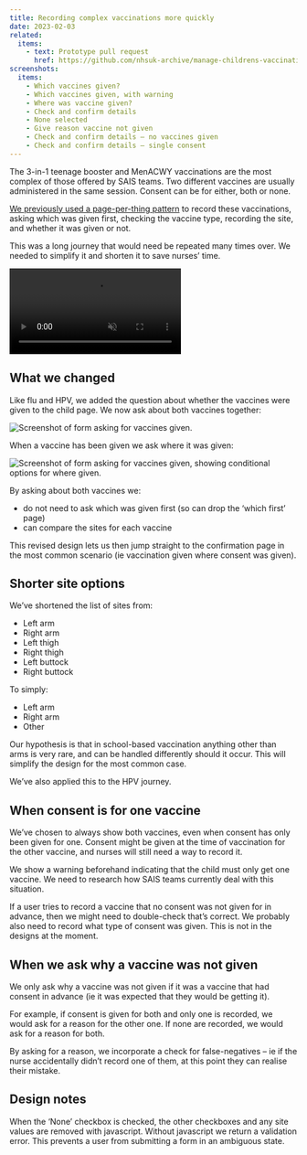 ```yaml
---
title: Recording complex vaccinations more quickly
date: 2023-02-03
related:
  items:
    - text: Prototype pull request
      href: https://github.com/nhsuk-archive/manage-childrens-vaccinations-prototype/pull/35
screenshots:
  items:
    - Which vaccines given?
    - Which vaccines given, with warning
    - Where was vaccine given?
    - Check and confirm details
    - None selected
    - Give reason vaccine not given
    - Check and confirm details – no vaccines given
    - Check and confirm details – single consent
---
```


The 3-in-1 teenage booster and MenACWY vaccinations are the most complex of those offered by SAIS teams. Two different vaccines are usually administered in the same session. Consent can be for either, both or none.

[We previously used a page-per-thing pattern](/manage-vaccinations-in-schools/2023/01/poc-3-in-1-campaign/) to record these vaccinations, asking which was given first, checking the vaccine type, recording the site, and whether it was given or not.

This was a long journey that would need be repeated many times over. We needed to simplify it and shorten it to save nurses’ time.

<video src="https://user-images.githubusercontent.com/319055/216582582-0bc3a31a-3fde-4bf1-9343-af65e35a3e2a.mov" controls muted></video>

## What we changed

Like flu and HPV, we added the question about whether the vaccines were given to the child page. We now ask about both vaccines together:

![Screenshot of form asking for vaccines given.](which-vaccines-given.png)

When a vaccine has been given we ask where it was given:

![Screenshot of form asking for vaccines given, showing conditional options for where given.](where-was-vaccine-given.png)

By asking about both vaccines we:

- do not need to ask which was given first (so can drop the ‘which first’ page)
- can compare the sites for each vaccine

This revised design lets us then jump straight to the confirmation page in the most common scenario (ie vaccination given where consent was given).

## Shorter site options

We’ve shortened the list of sites from:

- Left arm
- Right arm
- Left thigh
- Right thigh
- Left buttock
- Right buttock

To simply:

- Left arm
- Right arm
- Other

Our hypothesis is that in school-based vaccination anything other than arms is very rare, and can be handled differently should it occur. This will simplify the design for the most common case.

We’ve also applied this to the HPV journey.

## When consent is for one vaccine

We’ve chosen to always show both vaccines, even when consent has only been given for one. Consent might be given at the time of vaccination for the other vaccine, and nurses will still need a way to record it.

We show a warning beforehand indicating that the child must only get one vaccine. We need to research how SAIS teams currently deal with this situation.

If a user tries to record a vaccine that no consent was not given for in advance, then we might need to double-check that’s correct. We probably also need to record what type of consent was given. This is not in the designs at the moment.

## When we ask why a vaccine was not given

We only ask why a vaccine was not given if it was a vaccine that had consent in advance (ie it was expected that they would be getting it).

For example, if consent is given for both and only one is recorded, we would ask for a reason for the other one. If none are recorded, we would ask for a reason for both.

By asking for a reason, we incorporate a check for false-negatives – ie if the nurse accidentally didn’t record one of them, at this point they can realise their mistake.

## Design notes

When the ‘None’ checkbox is checked, the other checkboxes and any site values are removed with javascript. Without javascript we return a validation error. This prevents a user from submitting a form in an ambiguous state.
